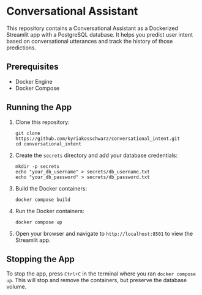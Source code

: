 # Conversational Assistant

This repository contains a Conversational Assistant as a Dockerized Streamlit app with a PostgreSQL database. It helps you predict user intent based on conversational utterances and track the history of those predictions.

## Prerequisites

- Docker Engine
- Docker Compose

## Running the App

1. Clone this repository:
   ```
   git clone https://github.com/kyriakosschwarz/conversational_intent.git
   cd conversational_intent
   ```

2. Create the `secrets` directory and add your database credentials:
   ```
   mkdir -p secrets
   echo "your_db_username" > secrets/db_username.txt
   echo "your_db_password" > secrets/db_password.txt
   ```

3. Build the Docker containers:
   ```
   docker compose build
   ```

4. Run the Docker containers:
   ```
   docker compose up
   ```

5. Open your browser and navigate to `http://localhost:8501` to view the Streamlit app.

## Stopping the App

To stop the app, press `Ctrl+C` in the terminal where you ran `docker compose up`.
This will stop and remove the containers, but preserve the database volume.
